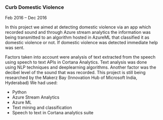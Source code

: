 ### Curb Domestic Violence

Feb 2016 – Dec 2016

In this project we aimed at detecting domestic violence via an app which recorded sound and through Azure stream analytics the information was being transmitted to an algorithm hosted in AzureML that classified it as domestic violence or not. If domestic violence was detected immediate help was sent.

  Factors taken into account were analysis of text extracted from the speech using speech to text APIs in Cortana Analytics. Text analysis was done using NLP techniques and deeplearning algorithms. 
  Another factor was the decibel level of the sound that was recorded.
This project is still being researched by the Makerz Bay (Innovation Hub of Microsoft India, Hyderabad)
We had used:
* Python
* Azure Stream Analytics
* Azure ML
* Text mining and classification
* Speech to text in Cortana analytics suite
